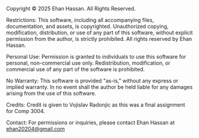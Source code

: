Copyright © 2025 Ehan Hassan. All Rights Reserved.

Restrictions: This software, including all accompanying files, documentation, and assets, is copyrighted. Unauthorized copying, modification, distribution, or use of any part of this software, without explicit permission from the author, is strictly prohibited. All rights reserved by Ehan Hassan.

Personal Use: Permission is granted to individuals to use this software for personal, non-commercial use only. Redistribution, modification, or commercial use of any part of the software is prohibited.

No Warranty: This software is provided "as-is," without any express or implied warranty. In no event shall the author be held liable for any damages arising from the use of this software.

Credits: Credit is given to Vojislav Radonjic as this was a final assignment for Comp 3004.

Contact: For permissions or inquiries, please contact Ehan Hassan at ehan20204@gmail.com
